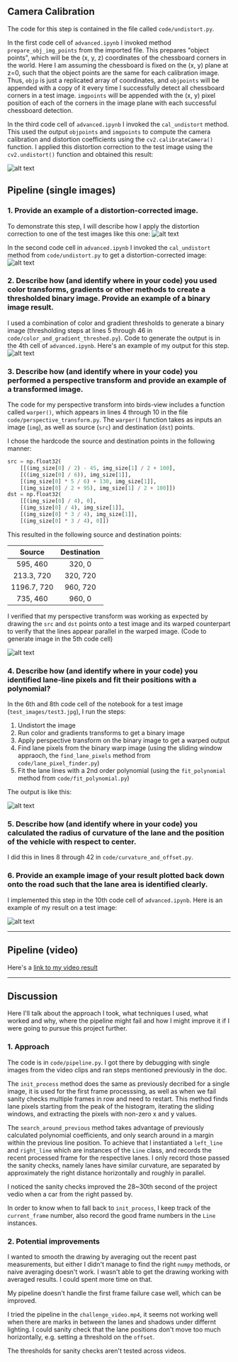 

[//]: # (Image References)

[image1]: ./output_images/undistorted_vs_original.png "Undistorted vs original"
[image2]: ./test_images/test1.jpg "Road Transformed"
[image3]: ./output_images/color_gradient_threshed.png "Binary Example"
[image4]: ./output_images/warped.png "Warp Example"
[image5]: ./output_images/poly_fit_lanes.png "Fit Visual"
[image6]: ./output_images/marked_output.png "Output"
[video1]: ./project_video.mp4 "Video"
[undistorted]: ./output_images/test1_undist.png "Undistorted test image"
  

## Camera Calibration

The code for this step is contained in the file called `code/undistort.py`. 

In the first code cell of `advanced.ipynb` I invoked method `prepare_obj_img_points` from the imported file. This 
prepares "object points", which will be the (x, y, z) coordinates of the chessboard corners in the world. Here 
I am assuming the chessboard is fixed on the (x, y) plane at z=0, such that the object points are the same for each 
calibration image.  Thus, `objp` is just a replicated array of coordinates, and `objpoints` will be appended with a copy 
of it every time I successfully detect all chessboard corners in a test image.  `imgpoints` will be appended with the 
(x, y) pixel position of each of the corners in the image plane with each successful chessboard detection.  

In the third code cell of `advanced.ipynb` I invoked the `cal_undistort` method. This used the output `objpoints` and 
`imgpoints` to compute the camera calibration and distortion coefficients using 
the `cv2.calibrateCamera()` function.  I applied this distortion correction to the test image using the `cv2.undistort()` 
function and obtained this result: 

![alt text][image1]

## Pipeline (single images)

### 1. Provide an example of a distortion-corrected image.

To demonstrate this step, I will describe how I apply the distortion correction to one of the test images like this one:
![alt text][image2]

In the second code cell in `advanced.ipynb` I invoked the `cal_undistort` method from `code/undistort.py` to get a 
distortion-corrected image:
![alt text][undistorted]

### 2. Describe how (and identify where in your code) you used color transforms, gradients or other methods to create a thresholded binary image.  Provide an example of a binary image result.

I used a combination of color and gradient thresholds to generate a binary image (thresholding steps at lines 5 through 
46 in `code/color_and_gradient_threshed.py`). Code to generate the output is in the 4th cell of `advanced.ipynb`. Here's an 
example of my output for this step.
![alt text][image3]

### 3. Describe how (and identify where in your code) you performed a perspective transform and provide an example of a transformed image.

The code for my perspective transform into birds-view includes a function called `warper()`, which appears in lines 4 through 10 in the 
file `code/perspective_transform.py`.  The `warper()` function takes as inputs an image (`img`), as well as source (`src`) 
and destination (`dst`) points. 

I chose the hardcode the source and destination points in the following manner:

```python
src = np.float32(
    [[(img_size[0] / 2) - 45, img_size[1] / 2 + 100],
    [((img_size[0] / 6)), img_size[1]],
    [(img_size[0] * 5 / 6) + 130, img_size[1]],
    [(img_size[0] / 2 + 95), img_size[1] / 2 + 100]])
dst = np.float32(
    [[(img_size[0] / 4), 0],
    [(img_size[0] / 4), img_size[1]],
    [(img_size[0] * 3 / 4), img_size[1]],
    [(img_size[0] * 3 / 4), 0]])
```

This resulted in the following source and destination points:

| Source        | Destination   | 
|:-------------:|:-------------:| 
| 595, 460      | 320, 0        | 
| 213.3, 720      | 320, 720      |
| 1196.7, 720     | 960, 720      |
| 735, 460      | 960, 0        |

I verified that my perspective transform was working as expected by drawing the `src` and `dst` points onto a test image 
and its warped counterpart to verify that the lines appear parallel in the warped image. (Code to generate image in the 5th code cell)

![alt text][image4]

### 4. Describe how (and identify where in your code) you identified lane-line pixels and fit their positions with a polynomial?

In the 6th and 8th code cell of the notebook for a test image (`test_images/test3.jpg`), I run the steps:
  1. Undistort the image
  2. Run color and gradients transforms to get a binary image
  3. Apply perspective transform on the binary image to get a warped output
  4. Find lane pixels from the binary warp image (using the sliding window appraoch, the `find_lane_pixels` method from 
  `code/lane_pixel_finder.py`)
  5. Fit the lane lines with a 2nd order polynomial (using the `fit_polynomial` method from `code/fit_polynomial.py`)
 
The output is like this:

![alt text][image5]

### 5. Describe how (and identify where in your code) you calculated the radius of curvature of the lane and the position of the vehicle with respect to center.

I did this in lines 8 through 42 in `code/curvature_and_offset.py`. 

### 6. Provide an example image of your result plotted back down onto the road such that the lane area is identified clearly.

I implemented this step in the 10th code cell of `advanced.ipynb`. 
Here is an example of my result on a test image:

![alt text][image6]

---

## Pipeline (video)

Here's a [link to my video result](./project_video_output.mp4)

---

## Discussion

Here I'll talk about the approach I took, what techniques I used, what worked and why, where the pipeline might fail and 
how I might improve it if I were going to pursue this project further.  

### 1. Approach

The code is in `code/pipeline.py`. I got there by debugging with single images from the video clips and ran steps 
mentioned previously in the doc.

The `init_process` method does the same as previously decribed for a single image, it 
is used for the first frame processsing, as well as when we fail sanity checks multiple frames in row and need to restart.
This method finds lane pixels starting from the peak of the histogram, iterating the sliding windows, and extracting the pixels with 
non-zero x and y values.

The `search_around_previous` method takes advantage of previously calculated polynomial coefficients, and only search around
in a margin within the previous line position. To achieve that I instantiated a `left_line` and `right_line` which are instances 
of the `Line` class, and records the recent processed frame for the respective lanes. I only record those passed the sanity checks,
namely lanes have similar curvature, are separated by approximately the right distance horizontally and roughly in parallel.

I noticed the sanity checks improved the 28~30th second of the project vedio when a car from the right passed by.

In order to know when to fall back to `init_process`, I keep track of the `current_frame` number, also record the good frame 
numbers in the `Line` instances.

### 2. Potential improvements

I wanted to smooth the drawing by averaging out the recent past measurements, but either I didn't manage to find the 
right `numpy` methods, or naive averaging doesn't work. I wasn't able to get the drawing working with averaged results.
I could spent more time on that.

My pipeline doesn't handle the first frame failure case well, which can be improved.

I tried the pipeline in the `challenge_video.mp4`, it seems not working well when there are marks in between the lanes 
and shadows under differnt lighting. I could sanity check that the lane positions don't move too much horizontally, e.g.
setting a threshold on the `offset`.

The thresholds for sanity checks aren't tested across videos.

